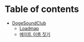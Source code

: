 # Table of contents

* [DogeSoundClub](README.md)
  * [Loadmap](readme/loadmap.md)
  * [메이트 이름 짓기](readme/undefined.md)
